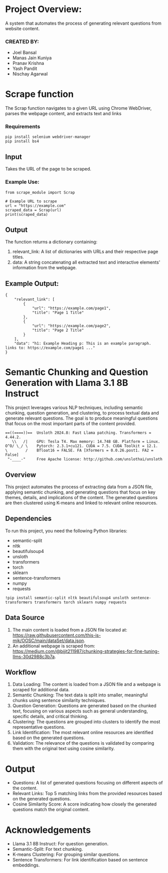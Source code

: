 # Project Overview:
A system that automates the process of generating relevant questions from website content.

### CREATED BY:
* Joel Bansal
* Manas Jain Kuniya
* Pranav Krishna
* Yash Pandit
* Nischay Agarwal

# Scrape function

The Scrap function navigates to a given URL using Chrome WebDriver, parses the webpage content, and extracts text and links

### Requirements

```
pip install selenium webdriver-manager
pip install bs4
```

## Input

Takes the URL of the page to be scraped.

### Example Use:
```
from scrape_module import Scrap

# Example URL to scrape
url = "https://example.com"
scraped_data = Scrap(url)
print(scraped_data)

```

## Output

The function returns a dictionary containing:

1. relevant_link: A list of dictionaries with URLs and their respective page titles.
2. data: A string concatenating all extracted text and interactive elements' information from the webpage.

## Example Output:
```
{
    "relevant_link": [
        {
            "url": "https://example.com/page1",
            "title": "Page 1 Title"
        },
        {
            "url": "https://example.com/page2",
            "title": "Page 2 Title"
        }
    ],
    "data": "h1: Example Heading p: This is an example paragraph. links to: https://example.com/page1 ..."
}
```

# Semantic Chunking and Question Generation with Llama 3.1 8B Instruct
This project leverages various NLP techniques, including semantic chunking, question generation, and clustering, to process textual data and generate relevant questions. The goal is to produce meaningful questions that focus on the most important parts of the content provided.

```
==((====))==  Unsloth 2024.8: Fast Llama patching. Transformers = 4.44.2.
   \\   /|    GPU: Tesla T4. Max memory: 14.748 GB. Platform = Linux.
O^O/ \_/ \    Pytorch: 2.3.1+cu121. CUDA = 7.5. CUDA Toolkit = 12.1.
\        /    Bfloat16 = FALSE. FA [Xformers = 0.0.26.post1. FA2 = False]
 "-____-"     Free Apache license: http://github.com/unslothai/unsloth
```

## Overview
This project automates the process of extracting data from a JSON file, applying semantic chunking, and generating questions that focus on key themes, details, and implications of the content. The generated questions are then clustered using K-means and linked to relevant online resources.

## Dependencies
To run this project, you need the following Python libraries:

* semantic-split
* nltk
* beautifulsoup4
* unsloth
* transformers
* torch
* sklearn
* sentence-transformers
* numpy
* requests

```
!pip install semantic-split nltk beautifulsoup4 unsloth sentence-transformers transformers torch sklearn numpy requests
```

## Data Source
1. The main content is loaded from a JSON file located at: https://raw.githubusercontent.com/this-is-mjk/OOSC/main/dataSet/data.json.
2. An additional webpage is scraped from: https://medium.com/@bijit211987/chunking-strategies-for-fine-tuning-llms-30d2988c3b7a.

## Workflow
1. Data Loading: The content is loaded from a JSON file and a webpage is scraped for additional data.
2. Semantic Chunking: The text data is split into smaller, meaningful chunks using sentence similarity techniques.
3. Question Generation: Questions are generated based on the chunked text, focusing on various aspects such as general understanding, specific details, and critical thinking.
4. Clustering: The questions are grouped into clusters to identify the most representative questions.
5. Link Identification: The most relevant online resources are identified based on the generated questions.
5. Validation: The relevance of the questions is validated by comparing them with the original text using cosine similarity.

# Output
* Questions: A list of generated questions focusing on different aspects of the content.
* Relevant Links: Top 5 matching links from the provided resources based on the generated questions.
* Cosine Similarity Score: A score indicating how closely the generated questions match the original content.

# Acknowledgements
* Llama 3.1 8B Instruct: For question generation.
* Semantic-Split: For text chunking.
* K-means Clustering: For grouping similar questions.
* Sentence Transformers: For link identification based on sentence embeddings.
